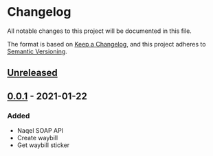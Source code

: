 # Changelog
All notable changes to this project will be documented in this file.

The format is based on [Keep a Changelog](https://keepachangelog.com/en/1.0.0/),
and this project adheres to [Semantic Versioning](https://semver.org/spec/v2.0.0.html).

## [Unreleased]

## [0.0.1] - 2021-01-22
### Added
- Naqel SOAP API
- Create waybill
- Get waybill sticker

[Unreleased]: https://github.com/naqel/naqel-php/compare/v0.0.1...HEAD
[0.0.1]: https://github.com/naqel/naqel-php/releases/tag/v0.0.1
